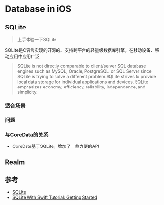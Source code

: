 # Database in iOS

## SQLite
> 上手体验一下SQLite

SQLite是C语言实现的开源的、支持跨平台的轻量级数据库引擎，在移动设备、移动应用中应用广泛

> SQLite is not directly comparable to client/server SQL database engines such as MySQL, Oracle, PostgreSQL, or SQL Server since SQLite is trying to solve a different problem.SQLite strives to provide local data storage for individual applications and devices. SQLite emphasizes economy, efficiency, reliability, independence, and simplicity.


### 适合场景

### 问题
### 与CoreData的关系
- CoreData基于SQLite，增加了一些方便的API

## Realm

## 参考
- [SQLite](https://www.sqlite.org/index.html)
- [SQLite With Swift Tutorial: Getting Started](https://www.raywenderlich.com/6620276-sqlite-with-swift-tutorial-getting-started)